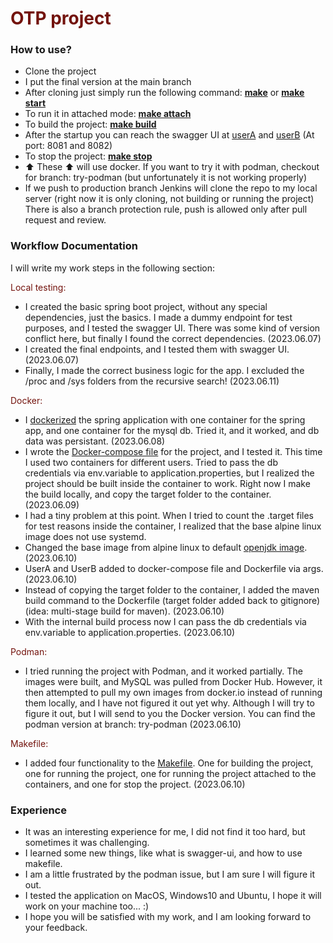 # <span style="color:#73130d">OTP project</span>

### How to use?

* Clone the project
* I put the final version at the main branch
* After cloning just simply run the following command: <ins><strong>make</strong></ins> or <ins><strong>make start</strong></ins>
* To run it in attached mode: <ins><strong>make attach</strong></ins>
* To build the project: <ins><strong>make build</strong></ins>
* After the startup you can reach the swagger UI at [userA](http://localhost:8081/swagger-ui.html) and [userB](http://localhost:8082/swagger-ui.html) (At port: 8081 and 8082)
* To stop the project: <ins><strong>make stop</strong></ins>
* ⬆️ These ⬆️ will use docker. If you want to try it with podman, checkout for branch: try-podman (but unfortunately it is not working properly)
* If we push to production branch Jenkins will clone the repo to my local server (right now it is only cloning, not building or running the project) There is also a branch protection rule, push is allowed only after pull request and review.

### Workflow Documentation

I will write my work steps in the following section:

<span style="color:#73130d"> Local testing: </span>

* I created the basic spring boot project, without any special dependencies, just the basics. I made a dummy endpoint for test purposes, and I tested the swagger UI. There was some kind of version conflict here, but finally I found the correct dependencies. (2023.06.07)
* I created the final endpoints, and I tested them with swagger UI. (2023.06.07)
* Finally, I made the correct business logic for the app. I excluded the /proc and /sys folders from the recursive search! (2023.06.11)


<span style="color:#73130d"> Docker: </span>

* I [dockerized](./Dockerfile) the spring application with one container for the spring app, and one container for the mysql db. Tried it, and it worked, and db data was persistant. (2023.06.08)
* I wrote the [Docker-compose file](./docker-compose.yaml) for the project, and I tested it. This time I used two containers for different users. Tried to pass the db credentials via env.variable to application.properties, but I realized the project should be built inside the container to work. Right now I make the build locally, and copy the target folder to the container. (2023.06.09)
* I had a tiny problem at this point. When I tried to count the .target files for test reasons inside the container, I realized that the base alpine linux image does not use systemd. 
* Changed the base image from alpine linux to default [openjdk image](https://hub.docker.com/layers/library/eclipse-temurin/17-jdk/images/sha256-b0faf02bf7acfc65be1c2d0a291140300bd129620f145bf1013a1da748295d0c?context=explore). (2023.06.10)
* UserA and UserB added to docker-compose file and Dockerfile via args. (2023.06.10)
* Instead of copying the target folder to the container, I added the maven build command to the Dockerfile (target folder added back to gitignore) (idea: multi-stage build for maven). (2023.06.10)
* With the internal build process now I can pass the db credentials via env.variable to application.properties. (2023.06.10)

<span style="color:#73130d"> Podman: </span>

*  I tried running the project with Podman, and it worked partially. The images were built, and MySQL was pulled from Docker Hub. However, it then attempted to pull my own images from docker.io instead of running them locally, and I have not figured it out yet why. Although I will try to figure it out, but I will send to you the Docker version. You can find the podman version at branch: try-podman (2023.06.10)

<span style="color:#73130d"> Makefile: </span>

* I added four functionality to the [Makefile](./Makefile). One for building the project, one for running the project, one for running the project attached to the containers, and one for stop the project. (2023.06.10)

### Experience

* It was an interesting experience for me, I did not find it too hard, but sometimes it was challenging. 
* I learned some new things, like what is swagger-ui, and how to use makefile.
* I am a little frustrated by the podman issue, but I am sure I will figure it out.
* I tested the application on MacOS, Windows10 and Ubuntu, I hope it will work on your machine too... :)
* I hope you will be satisfied with my work, and I am looking forward to your feedback.






